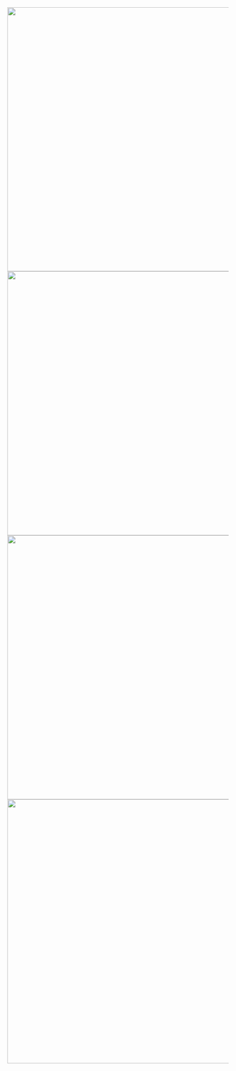 <img width="600px" src="https://github-readme-stats.vercel.app/api?username=pdrajan&theme=radical&hide_border=true&include_all_commits=true&show_icons=true&rank_icon=github&count_private=true" />
<img width="600px" src="https://github-readme-streak-stats.herokuapp.com/?user=pdrajan&theme=radical&hide_border=true" />
<img width="600px" src="https://github-readme-stats.vercel.app/api/top-langs/?username=pdrajan&theme=radical&hide_border=true&include_all_commits=true&count_private=true&layout=compact" />
<img width="600px" src="https://wakatime.com/share/@pdrajan/7586139e-cddb-47f8-bc96-c19912534f4b.svg" />
